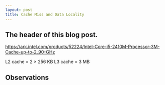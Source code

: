 ```yaml
---
layout: post
title: Cache Miss and Data Locality
---
```

## The header of this blog post.

https://ark.intel.com/products/52224/Intel-Core-i5-2410M-Processor-3M-Cache-up-to-2_90-GHz

L2 cache = 2 × 256 KB
L3 cache = 3 MB

## Observations
